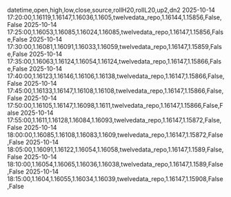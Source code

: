 datetime,open,high,low,close,source,rollH20,rollL20,up2,dn2
2025-10-14 17:20:00,1.16119,1.16147,1.16036,1.1605,twelvedata_repo,1.16144,1.15856,False,False
2025-10-14 17:25:00,1.16053,1.16085,1.16024,1.16085,twelvedata_repo,1.16147,1.15856,False,False
2025-10-14 17:30:00,1.16081,1.16091,1.16033,1.16059,twelvedata_repo,1.16147,1.15859,False,False
2025-10-14 17:35:00,1.16063,1.16124,1.16054,1.16124,twelvedata_repo,1.16147,1.15866,False,False
2025-10-14 17:40:00,1.16123,1.16146,1.16106,1.16138,twelvedata_repo,1.16147,1.15866,False,False
2025-10-14 17:45:00,1.16133,1.16147,1.16108,1.16108,twelvedata_repo,1.16147,1.15866,False,False
2025-10-14 17:50:00,1.16105,1.16147,1.16098,1.1611,twelvedata_repo,1.16147,1.15866,False,False
2025-10-14 17:55:00,1.1611,1.16128,1.16084,1.16093,twelvedata_repo,1.16147,1.15872,False,False
2025-10-14 18:00:00,1.16085,1.16108,1.16083,1.1609,twelvedata_repo,1.16147,1.15872,False,False
2025-10-14 18:05:00,1.16091,1.16122,1.16054,1.16058,twelvedata_repo,1.16147,1.1589,False,False
2025-10-14 18:10:00,1.16054,1.16065,1.16036,1.16038,twelvedata_repo,1.16147,1.1589,False,False
2025-10-14 18:15:00,1.1604,1.16055,1.16034,1.16039,twelvedata_repo,1.16147,1.15908,False,False
